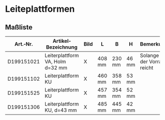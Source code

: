 # Leiteplattformen

## Maßliste

|Art.‐Nr.|Artikel‐ Bezeichnung|Bild|L|B|H|Bemerkung|
|---|---|---|---|---|---|---|
|D199151021|Leiterplattform VA, Holm d=32 mm|X|408 mm|230 mm|46 mm|Solange der Vorrat reicht|
|D199151102|Leiterplattform KU|X|460 mm|358 mm|53 mm| |
|D199151525|Leiterplattform KU|X|457 mm|354 mm|52 mm| |
|D199151306|Leiterplattform KU, d=43 mm|X|485 mm|445 mm|42 mm| |
